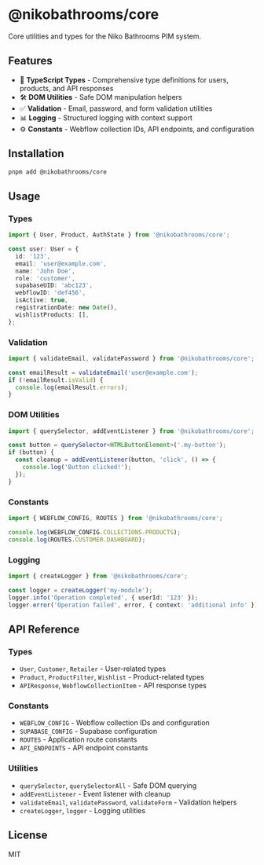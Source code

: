 # @nikobathrooms/core

Core utilities and types for the Niko Bathrooms PIM system.

## Features

- 🎯 **TypeScript Types** - Comprehensive type definitions for users, products, and API responses
- 🛠 **DOM Utilities** - Safe DOM manipulation helpers
- ✅ **Validation** - Email, password, and form validation utilities
- 📊 **Logging** - Structured logging with context support
- ⚙️ **Constants** - Webflow collection IDs, API endpoints, and configuration

## Installation

```bash
pnpm add @nikobathrooms/core
```

## Usage

### Types

```typescript
import { User, Product, AuthState } from '@nikobathrooms/core';

const user: User = {
  id: '123',
  email: 'user@example.com',
  name: 'John Doe',
  role: 'customer',
  supabaseUID: 'abc123',
  webflowID: 'def456',
  isActive: true,
  registrationDate: new Date(),
  wishlistProducts: [],
};
```

### Validation

```typescript
import { validateEmail, validatePassword } from '@nikobathrooms/core';

const emailResult = validateEmail('user@example.com');
if (!emailResult.isValid) {
  console.log(emailResult.errors);
}
```

### DOM Utilities

```typescript
import { querySelector, addEventListener } from '@nikobathrooms/core';

const button = querySelector<HTMLButtonElement>('.my-button');
if (button) {
  const cleanup = addEventListener(button, 'click', () => {
    console.log('Button clicked!');
  });
}
```

### Constants

```typescript
import { WEBFLOW_CONFIG, ROUTES } from '@nikobathrooms/core';

console.log(WEBFLOW_CONFIG.COLLECTIONS.PRODUCTS);
console.log(ROUTES.CUSTOMER.DASHBOARD);
```

### Logging

```typescript
import { createLogger } from '@nikobathrooms/core';

const logger = createLogger('my-module');
logger.info('Operation completed', { userId: '123' });
logger.error('Operation failed', error, { context: 'additional info' });
```

## API Reference

### Types

- `User`, `Customer`, `Retailer` - User-related types
- `Product`, `ProductFilter`, `Wishlist` - Product-related types
- `APIResponse`, `WebflowCollectionItem` - API response types

### Constants

- `WEBFLOW_CONFIG` - Webflow collection IDs and configuration
- `SUPABASE_CONFIG` - Supabase configuration
- `ROUTES` - Application route constants
- `API_ENDPOINTS` - API endpoint constants

### Utilities

- `querySelector`, `querySelectorAll` - Safe DOM querying
- `addEventListener` - Event listener with cleanup
- `validateEmail`, `validatePassword`, `validateForm` - Validation helpers
- `createLogger`, `logger` - Logging utilities

## License

MIT